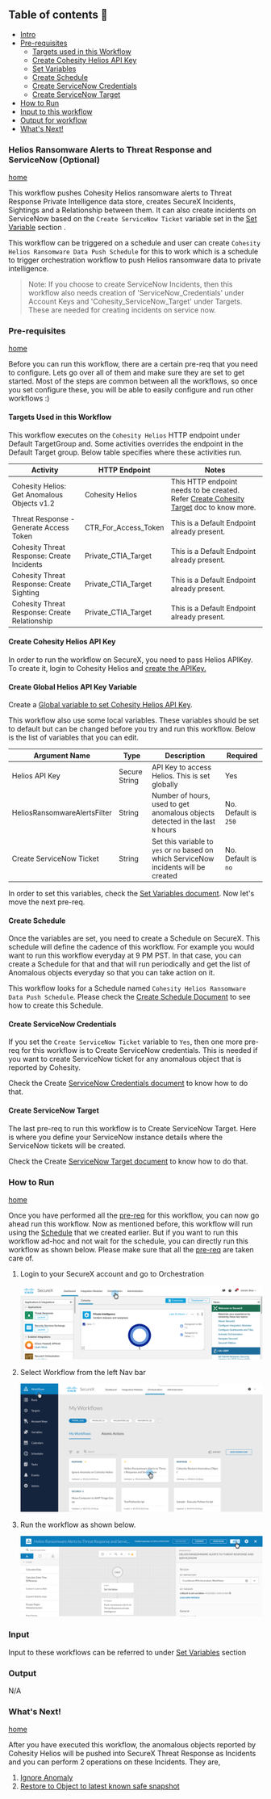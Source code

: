 ## Table of contents :scroll:

 - [Intro](#intro)
 - [Pre-requisites](#pre-req)
    * [Targets used in this Workflow](#targets-used)
    * [Create Cohesity Helios API Key](#helios-client)
    * [Set Variables](#set-variables)
    * [Create Schedule](#create-schedule)
    * [Create ServiceNow Credentials](#create-snow-cred)
    * [Create ServiceNow Target](#create-snow-target)
 - [How to Run](#run)
 - [Input to this workflow](#input)
 - [Output for workflow](#output)
 - [What's Next!](#next)

### <a name="intro"></a> Helios Ransomware Alerts to Threat Response and ServiceNow (Optional)
[home](../../README.md)

This workflow pushes Cohesity Helios ransomware alerts to Threat Response Private Intelligence data store, creates SecureX Incidents, Sightings and a Relationship between them. It can also create incidents on ServiceNow based on the `Create ServiceNow Ticket` variable set in the [Set Variable](#set-variables) section .

This workflow can be triggered on a schedule and user can create `Cohesity Helios Ransomware Data Push Schedule` for this to work which is a schedule to trigger orchestration workflow to push Helios ransomware data to private intelligence.

> Note: If you choose to create ServiceNow Incidents, then this workflow also needs creation of 'ServiceNow_Credentials' under Account Keys and 'Cohesity_ServiceNow_Target' under Targets. These are needed for creating incidents on service now.

### <a name="pre-req"></a> Pre-requisites
[home](../../README.md)

Before you can run this workflow, there are a certain pre-req that you need to configure. Lets go over all of them and make sure they are set to get started. Most of the steps are common between all the workflows, so once you set configure these, you will be able to easily configure and run other workflows :)

#### <a name="targets-used"></a> Targets Used in this Workflow

This workflow executes on the `Cohesity Helios` HTTP endpoint under Default TargetGroup and. Some activities overrides the endpoint in the Default Target group. Below table specifies where these activities run. 

| **Activity** | **HTTP Endpoint** | **Notes** |
| --- | --- | --- |
| Cohesity Helios: Get Anomalous Objects v1.2 | Cohesity Helios | This HTTP endpoint needs to be created. Refer [Create Cohesity Target](../misc/createCohesityHeliosTarget.md) doc to know more. |
| Threat Response - Generate Access Token | CTR_For_Access_Token | This is a Default Endpoint already present. |
| Cohesity Threat Response: Create Incidents | Private_CTIA_Target | This is a Default Endpoint already present. |
| Cohesity Threat Response: Create Sighting | Private_CTIA_Target | This is a Default Endpoint already present. |
| Cohesity Threat Response: Create Relationship | Private_CTIA_Target | This is a Default Endpoint already present. |

#### <a name="helios-client"></a> Create Cohesity Helios API Key

In order to run the workflow on SecureX, you need to pass Helios APIKey. To create it, login to Cohesity Helios and [create the APIKey.](https://developer.cohesity.com/docs/helios-getting-started)

#### <a name="set-variables"></a> Create Global Helios API Key Variable

Create a [Global variable to set Cohesity Helios API Key](../misc/CreateHeliosAPIKey.md). 

This workflow also use some local variables. These variables should be set to default but can be changed before you try and run this workflow. Below is the list of variables that you can edit.  

| **Argument Name** | **Type** | **Description** | **Required** |
| --- | --- |--- | --- |
| Helios API Key | Secure String | API Key to access Helios. This is set globally | Yes | 
| HeliosRansomwareAlertsFilter  | String | Number of hours, used to get anomalous objects detected in the last `N` hours| No. Default is `250` | 
| Create ServiceNow Ticket | String | Set this variable to `yes` or `no` based on which ServiceNow incidents will be created | No. Default is `no` | 

In order to set this variables, check the [Set Variables document](../misc/SetVariables.md). Now let's move the next pre-req.

#### <a name="create-schedule"></a> Create Schedule

Once the variables are set, you need to create a Schedule on SecureX. This schedule will define the cadence of this workflow. For example you would want to run this workflow everyday at 9 PM PST. In that case, you can create a Schedule for that and that will run periodically and get the list of Anomalous objects everyday so that you can take action on it. 

This workflow looks for a Schedule named `Cohesity Helios Ransomware Data Push Schedule`. Please check the [Create Schedule Document](../misc/CreateSchedule.md) to see how to create this Schedule. 

#### <a name="create-snow-cred"></a> Create ServiceNow Credentials 

If you set the `Create ServiceNow Ticket` variable to `Yes`, then one more pre-req for this workflow is to Create ServiceNow credentials. This is needed if you want to create ServiceNow ticket for any anomalous object that is reported by Cohesity. 

Check the Create [ServiceNow Credentials document](../misc/CreateServiceNowCredentials.md) to know how to do that. 

#### <a name="create-snow-target"></a> Create ServiceNow Target

The last pre-req to run this workflow is to Create ServiceNow Target. Here is where you define your ServiceNow instance details where the ServiceNow tickets will be created. 

Check the Create [ServiceNow Target document](../misc/CreateServiceNowTarget.md) to know how to do that. 

### <a name="run"></a> How to Run
[home](../../README.md)

Once you have performed all the [pre-req](#pre-req) for this workflow, you can now go ahead run this workflow. Now as mentioned before, this workflow will run using the [Schedule](#create-schedule) that we created earlier. But if you want to run this workflow ad-hoc and not wait for the schedule, you can directly run this workflow as shown below. Please make sure that all the [pre-req](#pre-req) are taken care of. 

1. Login to your SecureX account and go to Orchestration

    ![Go to Orchestration](../assets/orchestration.png)

2. Select Workflow from the left Nav bar

     ![Select Workflow](../assets/runWorkflow01.png)

3. Run the workflow as shown below. 

    ![Run Workflow](../assets/runWorkflow02.png)

###  <a name="input"></a> Input

Input to these workflows can be referred to under [Set Variables](#set-variables) section

###  <a name="output"></a> Output

N/A

### <a name="next"></a> What's Next!
[home](../../README.md)

After you have executed this workflow, the anomalous objects reported by Cohesity Helios will be pushed into SecureX Threat Response as Incidents and you can perform 2 operations on these Incidents. They are,

1. [Ignore Anomaly](./IgnoreAnomalyOnCohesity.md)
2. [Restore to Object to latest known safe snapshot](./CohesityRestoreAnomalousObject.md)
